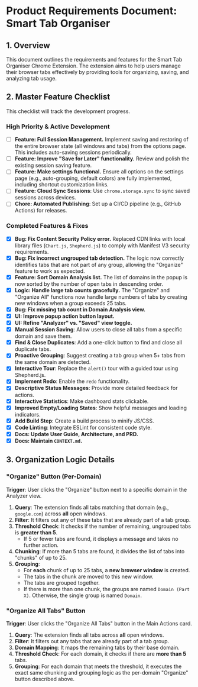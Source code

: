 # Product Requirements Document: Smart Tab Organiser

## 1. Overview

This document outlines the requirements and features for the Smart Tab Organiser Chrome Extension. The extension aims to help users manage their browser tabs effectively by providing tools for organizing, saving, and analyzing tab usage.

## 2. Master Feature Checklist

This checklist will track the development progress.

### High Priority & Active Development

- [ ] **Feature: Full Session Management.** Implement saving and restoring of the entire browser state (all windows and tabs) from the options page. This includes auto-saving sessions periodically.
- [ ] **Feature: Improve "Save for Later" functionality.** Review and polish the existing session saving feature.
- [ ] **Feature: Make settings functional.** Ensure all options on the settings page (e.g., auto-grouping, default colors) are fully implemented, including shortcut customization links.
- [ ] **Feature: Cloud Sync Sessions**: Use `chrome.storage.sync` to sync saved sessions across devices.
- [ ] **Chore: Automated Publishing**: Set up a CI/CD pipeline (e.g., GitHub Actions) for releases.

### Completed Features & Fixes

- [x] **Bug: Fix Content Security Policy error.** Replaced CDN links with local library files (`Chart.js`, `Shepherd.js`) to comply with Manifest V3 security requirements.
- [x] **Bug: Fix incorrect ungrouped tab detection.** The logic now correctly identifies tabs that are not part of any group, allowing the "Organize" feature to work as expected.
- [x] **Feature: Sort Domain Analysis list.** The list of domains in the popup is now sorted by the number of open tabs in descending order.
- [x] **Logic: Handle large tab counts gracefully.** The "Organize" and "Organize All" functions now handle large numbers of tabs by creating new windows when a group exceeds 25 tabs.
- [x] **Bug: Fix missing tab count in Domain Analysis view.**
- [x] **UI: Improve popup action button layout.**
- [x] **UI: Refine "Analyzer" vs. "Saved" view toggle.**
- [x] **Manual Session Saving**: Allow users to close all tabs from a specific domain and save them.
- [x] **Find & Close Duplicates**: Add a one-click button to find and close all duplicate tabs.
- [x] **Proactive Grouping**: Suggest creating a tab group when 5+ tabs from the same domain are detected.
- [x] **Interactive Tour**: Replace the `alert()` tour with a guided tour using Shepherd.js.
- [x] **Implement Redo**: Enable the `redo` functionality.
- [x] **Descriptive Status Messages**: Provide more detailed feedback for actions.
- [x] **Interactive Statistics**: Make dashboard stats clickable.
- [x] **Improved Empty/Loading States**: Show helpful messages and loading indicators.
- [x] **Add Build Step**: Create a build process to minify JS/CSS.
- [x] **Code Linting**: Integrate ESLint for consistent code style.
- [x] **Docs: Update User Guide, Architecture, and PRD.**
- [x] **Docs: Maintain `CONTEXT.md`.**

## 3. Organization Logic Details

### "Organize" Button (Per-Domain)

**Trigger**: User clicks the "Organize" button next to a specific domain in the Analyzer view.

1.  **Query**: The extension finds all tabs matching that domain (e.g., `google.com`) across **all** open windows.
2.  **Filter**: It filters out any of these tabs that are already part of a tab group.
3.  **Threshold Check**: It checks if the number of remaining, ungrouped tabs is **greater than 5**.
    - If 5 or fewer tabs are found, it displays a message and takes no further action.
4.  **Chunking**: If more than 5 tabs are found, it divides the list of tabs into "chunks" of up to 25.
5.  **Grouping**:
    - For **each** chunk of up to 25 tabs, a **new browser window** is created.
    - The tabs in the chunk are moved to this new window.
    - The tabs are grouped together.
    - If there is more than one chunk, the groups are named `Domain (Part X)`. Otherwise, the single group is named `Domain`.

### "Organize All Tabs" Button

**Trigger**: User clicks the "Organize All Tabs" button in the Main Actions card.

1.  **Query**: The extension finds all tabs across **all** open windows.
2.  **Filter**: It filters out any tabs that are already part of a tab group.
3.  **Domain Mapping**: It maps the remaining tabs by their base domain.
4.  **Threshold Check**: For each domain, it checks if there are **more than 5** tabs.
5.  **Grouping**: For each domain that meets the threshold, it executes the exact same chunking and grouping logic as the per-domain "Organize" button described above.
